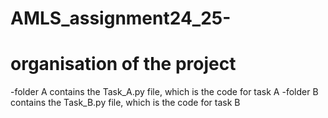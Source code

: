 # AMLS_assignment24_25-

# organisation of the project 
  -folder A contains the Task_A.py file, which is the code for task A
  -folder B contains the Task_B.py file, which is the code for task B
